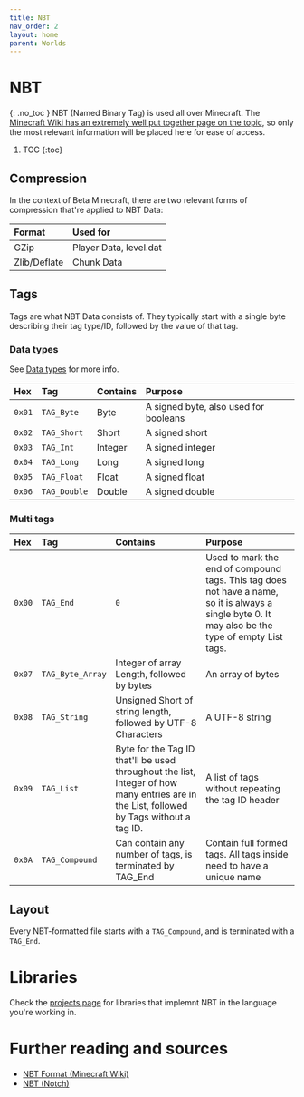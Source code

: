 ```yaml
---
title: NBT
nav_order: 2
layout: home
parent: Worlds
---
```


# NBT
{: .no_toc }
NBT (Named Binary Tag) is used all over Minecraft. The [Minecraft Wiki has an extremely well put together page on the topic](https://minecraft.wiki/w/NBT_format), so only the most relevant information will be placed here for ease of access.

1. TOC
{:toc}

## Compression
In the context of Beta Minecraft, there are two relevant forms of compression that're applied to NBT Data:

| Format | Used for |
| :--- | :--- |
| GZip | Player Data, level.dat |
| Zlib/Deflate | Chunk Data |

## Tags
Tags are what NBT Data consists of. They typically start with a single byte describing their tag type/ID, followed by the value of that tag.

### Data types
See [Data types](../networking/data-types) for more info.

| Hex  | Tag     | Contains | Purpose |
| :--- | :--- | :--- | :--- |
| `0x01` | `TAG_Byte` | Byte | A signed byte, also used for booleans |
| `0x02` | `TAG_Short` | Short | A signed short |
| `0x03` | `TAG_Int` | Integer | A signed integer |
| `0x04` | `TAG_Long` | Long | A signed long |
| `0x05` | `TAG_Float` | Float | A signed float |
| `0x06` | `TAG_Double` | Double | A signed double |

### Multi tags

| Hex  | Tag     | Contains | Purpose |
| :--- | :--- | :--- | :--- |
| `0x00` | `TAG_End` | `0` | Used to mark the end of compound tags. This tag does not have a name, so it is always a single byte 0. It may also be the type of empty List tags. |
| `0x07` | `TAG_Byte_Array` | Integer of array Length, followed by bytes | An array of bytes |
| `0x08` | `TAG_String` | Unsigned Short of string length, followed by UTF-8 Characters | A UTF-8 string |
| `0x09` | `TAG_List` | Byte for the Tag ID that'll be used throughout the list, Integer of how many entries are in the List, followed by Tags without a tag ID. | A list of tags without repeating the tag ID header |
| `0x0A` | `TAG_Compound` | Can contain any number of tags, is terminated by TAG_End | Contain full formed tags. All tags inside need to have a unique name |

## Layout
Every NBT-formatted file starts with a `TAG_Compound`, and is terminated with a `TAG_End`.

# Libraries
Check the [projects page](../projects#nbt) for libraries that implemnt NBT in the language you're working in.

# Further reading and sources
- [NBT Format (Minecraft Wiki)](https://minecraft.wiki/w/NBT_format)
- [NBT (Notch)](http://web.archive.org/web/20110723210920/http://www.minecraft.net/docs/NBT.txt)